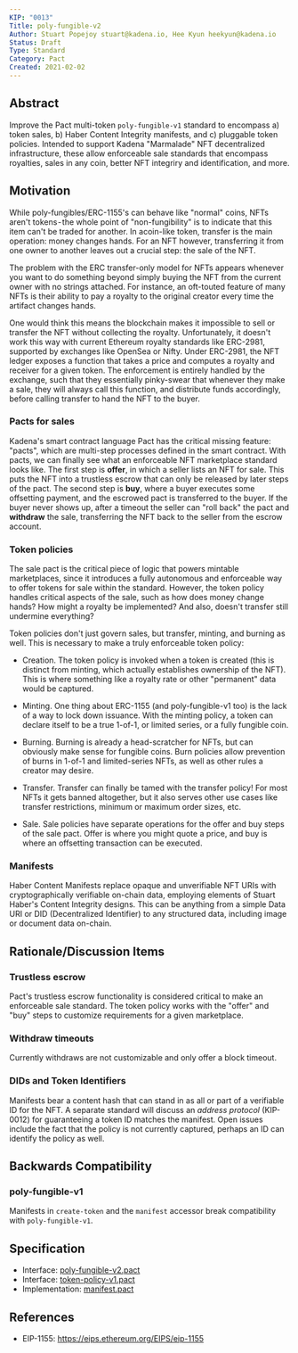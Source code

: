 ```yaml
---
KIP: "0013"
Title: poly-fungible-v2
Author: Stuart Popejoy stuart@kadena.io, Hee Kyun heekyun@kadena.io
Status: Draft
Type: Standard
Category: Pact
Created: 2021-02-02
---
```


## Abstract

Improve the Pact multi-token `poly-fungible-v1` standard to encompass a) token sales, b) Haber Content Integrity manifests,
and c) pluggable token policies. Intended to support Kadena "Marmalade" NFT decentralized infrastructure,
these allow enforceable sale standards that encompass royalties, sales in any coin, better NFT integriry
and identification, and more.

## Motivation

While poly-fungibles/ERC-1155's can behave like "normal" coins, NFTs aren't tokens - the whole point of
"non-fungibility" is to indicate that this item can't be traded for another. In acoin-like token,
transfer is the main operation: money changes hands. For an NFT however, transferring it from one owner to another
leaves out a crucial step: the sale of the NFT.

The problem with the ERC transfer-only model for NFTs appears whenever you want to do something beyond simply buying the
NFT from the current owner with no strings attached. For instance, an oft-touted feature of many NFTs is their ability
to pay a royalty to the original creator every time the artifact changes hands.

One would think this means the blockchain makes it impossible to sell or transfer the NFT without collecting the
royalty. Unfortunately, it doesn't work this way with current Ethereum royalty standards like ERC-2981, supported by
exchanges like OpenSea or Nifty.  Under ERC-2981, the NFT ledger exposes a function that takes a price and computes a
royalty and receiver for a given token. The enforcement is entirely handled by the exchange, such that they essentially
pinky-swear that whenever they make a sale, they will always call this function, and distribute funds accordingly,
before calling transfer to hand the NFT to the buyer.

### Pacts for sales

Kadena's smart contract language Pact has the critical missing feature: "pacts", which are multi-step processes defined
in the smart contract. With pacts, we can finally see what an enforceable NFT marketplace standard looks like. The first
step is **offer**, in which a seller lists an NFT for sale. This puts the NFT into a trustless escrow that can only be
released by later steps of the pact. The second step is **buy**, where a buyer executes some offsetting payment, and the
escrowed pact is transferred to the buyer. If the buyer never shows up, after a timeout the seller can "roll back" the
pact and **withdraw** the sale, transferring the NFT back to the seller from the escrow account.

### Token policies

The sale pact is the critical piece of logic that powers mintable marketplaces, since it introduces a fully autonomous
and enforceable way to offer tokens for sale within the standard. However, the token policy handles critical aspects of
the sale, such as how does money change hands? How might a royalty be implemented? And also, doesn't transfer still
undermine everything?

Token policies don't just govern sales, but transfer, minting, and burning as well. This is necessary to make a truly
enforceable token policy:

- Creation. The token policy is invoked when a token is created (this is distinct from minting, which actually
  establishes ownership of the NFT). This is where something like a royalty rate or other "permanent" data would be
  captured.

- Minting. One thing about ERC-1155 (and poly-fungible-v1 too) is the lack of a way to lock down issuance. With the
  minting policy, a token can declare itself to be a true 1-of-1, or limited series, or a fully fungible coin.

- Burning. Burning is already a head-scratcher for NFTs, but can obviously make sense for fungible coins. Burn policies
  allow prevention of burns in 1-of-1 and limited-series NFTs, as well as other rules a creator may desire.

- Transfer. Transfer can finally be tamed with the transfer policy! For most NFTs it gets banned altogether, but it also
  serves other use cases like transfer restrictions, minimum or maximum order sizes, etc.

- Sale. Sale policies have separate operations for the offer and buy steps of the sale pact. Offer is where you might
  quote a price, and buy is where an offsetting transaction can be executed.

### Manifests

Haber Content Manifests replace opaque and unverifiable NFT URIs with cryptographically verifiable on-chain data,
employing elements of Stuart Haber's Content Integrity designs. This can be anything from a simple Data URI or DID
(Decentralized Identifier) to any structured data, including image or document data on-chain.

## Rationale/Discussion Items

### Trustless escrow

Pact's trustless escrow functionality is considered critical to make an enforceable sale standard. The token policy
works with the "offer" and "buy" steps to customize requirements for a given marketplace.

### Withdraw timeouts

Currently withdraws are not customizable and only offer a block timeout.

### DIDs and Token Identifiers

Manifests bear a content hash that can stand in as all or part of a verifiable ID for the NFT. A separate
standard will discuss an _address protocol_ (KIP-0012) for guaranteeing a token ID matches the manifest. Open
issues include the fact that the policy is not currently captured, perhaps an ID can identify the policy
as well.


## Backwards Compatibility

### poly-fungible-v1

Manifests in `create-token` and the `manifest` accessor break compatibility with `poly-fungible-v1`.

## Specification

- Interface: [poly-fungible-v2.pact](TODO)
- Interface: [token-policy-v1.pact](TODO)
- Implementation: [manifest.pact](TODO)


## References
* EIP-1155: <https://eips.ethereum.org/EIPS/eip-1155>
